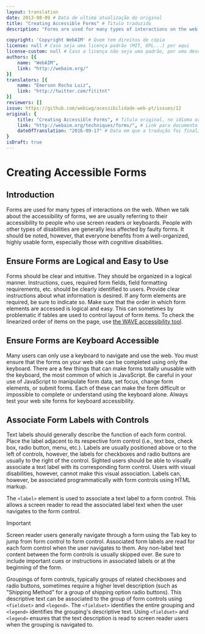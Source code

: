 ```yaml
---
layout: translation
date: 2013-08-09 # Data de ultima atualização do original
title: "Creating Accessible Forms" # Titulo traduzido
description: "Forms are used for many types of interactions on the web. When we talk about the accessibility of forms, we are usually referring to their accessibility to people who use screen readers or keyboards. People with other types of disabilities are generally less affected by faulty forms. It should be noted, however, that everyone benefits from a well-organized, highly usable form, especially those with cognitive disabilities."

copyright: 'Copyright WebAIM' # Quem tem direitos de cópia
license: null # Caso seja uma licença padrão (MIT, GPL...) por aqui
license-custom: null # Caso a licença não seja uma padrão, por uma descrição curta dela aqui
authors: [{
    name: "WebAIM",
    link: "http://webaim.org/"
}]
translators: [{
    name: "Emerson Rocha Luiz",
    link: "http://twitter.com/fititnt"
}]
reviewers: []
issue: https://github.com/webiwg/acessibilidade-web-pt/issues/12
original: {
    title: "Creating Accessible Forms", # Titulo original, no idioma origial
    link: "http://webaim.org/techniques/forms/", # Link para documento original
    dateOfTranslation: "2016-09-17" # Data em que a tradução foi finalizada
}
isDraft: true
---
```


# Creating Accessible Forms

## Introduction

Forms are used for many types of interactions on the web. When we talk about the accessibility of forms, we are usually referring to their accessibility to people who use screen readers or keyboards. People with other types of disabilities are generally less affected by faulty forms. It should be noted, however, that everyone benefits from a well-organized, highly usable form, especially those with cognitive disabilities.

## Ensure Forms are Logical and Easy to Use

Forms should be clear and intuitive. They should be organized in a logical manner. Instructions, cues, required form fields, field formatting requirements, etc. should be clearly identified to users. Provide clear instructions about what information is desired. If any form elements are required, be sure to indicate so. Make sure that the order in which form elements are accessed is logical and easy. This can sometimes by problematic if tables are used to control layout of form items. To check the linearized order of items on the page, use [the WAVE accessibility tool](http://wave.webaim.org/).

## Ensure Forms are Keyboard Accessible

Many users can only use a keyboard to navigate and use the web. You must ensure that the forms on your web site can be completed using only the keyboard. There are a few things that can make forms totally unusable with the keyboard, the most common of which is JavaScript. Be careful in your use of JavaScript to manipulate form data, set focus, change form elements, or submit forms. Each of these can make the form difficult or impossible to complete or understand using the keyboard alone. Always test your web site forms for keyboard accessibility.

## Associate Form Labels with Controls

Text labels should generally describe the function of each form control. Place the label adjacent to its respective form control (i.e., text box, check box, radio button, menu, etc.). Labels are usually positioned above or to the left of controls, however, the labels for checkboxes and radio buttons are usually to the right of the control. Sighted users should be able to visually associate a text label with its corresponding form control. Users with visual disabilities, however, cannot make this visual association. Labels can, however, be associated programmatically with form controls using HTML markup.

The `<label>` element is used to associate a text label to a form control. This allows a screen reader to read the associated label text when the user navigates to the form control.

<div class="important">

<div class="title">Important</div>

Screen reader users generally navigate through a form using the <span class="keycap">Tab</span> key to jump from form control to form control. Associated form labels are read for each form control when the user navigates to them. Any non-label text content between the form controls is usually skipped over. Be sure to include important cues or instructions in associated labels or at the beginning of the form.

</div>

Groupings of form controls, typically groups of related checkboxes and radio buttons, sometimes require a higher level description (such as "Shipping Method" for a group of shipping option radio buttons). This descriptive text can be associated to the group of form controls using `<fieldset>` and `<legend>`. The `<fieldset>` identifies the entire grouping and `<legend>` identifies the grouping's descriptive text. Using `<fieldset>` and `<legend>` ensures that the text description is read to screen reader users when the grouping is navigated to.